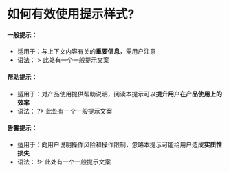 # 如何有效使用提示样式?

#### 一般提示：

- 适用于：与上下文内容有关的**重要信息**，需用户注意
- 语法： > 此处有一个一般提示文案 



#### 	帮助提示：

* 适用于：对产品使用提供帮助说明，阅读本提示可以**提升用户在产品使用上的效率**
* 语法： ?> 此处有一个一般提示文案 



#### 告警提示：

* 适用于：向用户说明操作风险和操作限制，忽略本提示可能给用户造成**实质性损失**
* 语法： !> 此处有一个一般提示文案 
